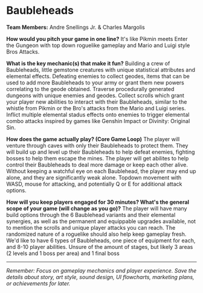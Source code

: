 # Baubleheads

**Team Members:** Andre Snellings Jr. & Charles Margolis

**How would you pitch your game in one line?**
It's like Pikmin meets Enter the Gungeon with top down roguelike gameplay and Mario and Luigi style Bros Attacks.

**What is the key mechanic(s) that make it fun?**
Building a crew of Baubleheads, little gemstone creatures with unique statistical attributes and elemental effects.
Defeating enemies to collect geodes, items that can be used to add more Baubleheads to your army or grant them new powers correlating to the geode obtained.
Traverse procedurally generated dungeons with unique enemies and geodes.
Collect scrolls which grant your player new abilities to interact with their Baubleheads, similar to the whistle from Pikmin or the Bro's attacks from the Mario and Luigi series. 
Inflict multiple elemental stadus effects onto enemies to trigger elemental combo attacks inspired by games like Genshin Impact or Divinity: Original Sin.

**How does the game actually play? (Core Game Loop)**
The player will venture through caves with only their Baubleheads to protect them. They will build up and level up their Baubleheads to help defeat enemies, fighting bosses to help them escape the mines.
The player will get abilites to help control their Baubleheads to deal more damage or keep each other alive.  Without keeping a watchful eye on each Baublehead, the player may end up alone, and they are significantly weak alone.
Topdown movement with WASD, mouse for attacking, and potentially Q or E for additional attack options.

**How will you keep players engaged for 30 minutes? What's the general scope of your game (will change as you go)?**
The player will have many build options through the 6 Baublehead variants and their elemental synergies, as well as the permanent and equippable upgrades available, not to mention the scrolls and unique player attacks you can reach. The randomized nature of a roguelike should also help keep gameplay fresh.
We'd like to have 6 types of Baubleheads, one piece of equipment for each, and 8-10 player abilities.
Unsure of the amount of stages, but likely 3 areas (2 levels and 1 boss per area) and 1 final boss

---
*Remember: Focus on gameplay mechanics and player experience. Save the details about story, art style, sound design, UI flowcharts, marketing plans, or achievements for later.*
